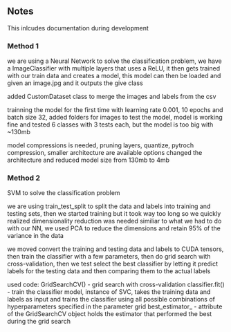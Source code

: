 ## Notes

This inlcudes documentation during development

### Method 1

we are using a Neural Network to solve the classification problem, we have a ImageClassifier with multiple layers that uses a ReLU, it then gets trained with our train data and creates a model,
this model can then be loaded and given an image.jpg and it outputs the give class

added CustomDataset class to merge the images and labels from the csv

trainning the model for the first time with learning rate 0.001, 10 epochs and batch size 32, added folders for images to test the model, model is working fine and tested 6 classes with 3 tests each, but the model is too big with ~130mb 

model compressions is needed, pruning layers, quantize, pytroch compression, smaller architecture are available options
changed the architecture and reduced model size from 130mb to 4mb

### Method 2

SVM to solve the classification problem

we are using train_test_split to split the data and labels into training and testing sets, then we started training but it took way too long so we quickly realized dimensionality reduction was needed similiar to what we had to do with our NN, we used PCA to reduce the dimensions and retain 95% of the variance in the data

we moved convert the training and testing data and labels to CUDA tensors, then train the classifier with a few parameters, then do grid search with cross-validation, then we test select the best classifier by letting it predict labels for the testing data and then comparing them to the actual labels

used code:
GridSearchCV() - grid search with cross-validation
classifier.fit() -  train the classifier model, instance of SVC, takes the training data and labels as input and trains the classifier using all possible combinations of hyperparameters specified in the parameter grid
best_estimator_ - attribute of the GridSearchCV object holds the estimator that performed the best during the grid search
